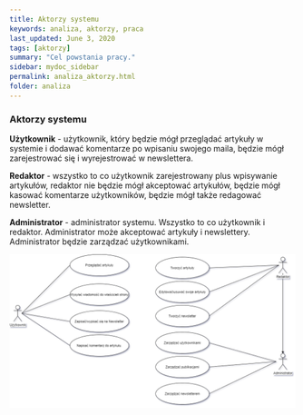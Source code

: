 ```yaml
---
title: Aktorzy systemu
keywords: analiza, aktorzy, praca
last_updated: June 3, 2020
tags: [aktorzy]
summary: "Cel powstania pracy."
sidebar: mydoc_sidebar
permalink: analiza_aktorzy.html
folder: analiza
---
```

### Aktorzy systemu

**Użytkownik** - użytkownik, który będzie mógł przeglądać artykuły w systemie i dodawać komentarze po wpisaniu swojego maila, będzie mógł zarejestrować się i wyrejestrować w newslettera.

**Redaktor** - wszystko to co użytkownik zarejestrowany plus wpisywanie artykułów, redaktor nie będzie mógł akceptować artykułów, będzie mógł kasować komentarze użytkowników, będzie mógł także redagować newsletter.

**Administrator** - administrator systemu. Wszystko to co użytkownik i redaktor. Administrator może akceptować artykuły i newslettery. Administrator będzie zarządzać użytkownikami.

![Aktorzy systemu](/images/analiza/aktorzy_systemu.png)